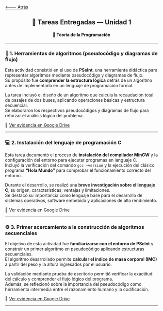 [🡐 Atrás](Unidad1.md)

<div align="center">

<h2>🧰 Tareas Entregadas — Unidad 1</h2>
<h4>📘 Teoría de la Programación</h4>

</div>

---

### 🧩 **1. Herramientas de algoritmos (pseudocódigo y diagramas de flujo)**  

Esta actividad consistió en el uso de **PSeInt**, una herramienta didáctica para representar algoritmos mediante pseudocódigo y diagramas de flujo.  
Su propósito fue **comprender la estructura lógica** detrás de un algoritmo antes de implementarlo en un lenguaje de programación formal.

La tarea incluyó el diseño de un algoritmo que calcula la recaudación total de pasajes de dos buses, aplicando operaciones básicas y estructura secuencial.  
Se elaboraron los respectivos pseudocódigos y diagramas de flujo para reforzar el análisis lógico del problema.

📎 [Ver evidencia en Google Drive](https://drive.google.com/file/d/1-I2cvUTzuWSGtgOe1XZIsz71YMkp65zS/view?usp=drive_link)


---

### 💻 **2. Instalación del lenguaje de programación C**

Esta tarea documentó el proceso de **instalación del compilador MinGW** y la configuración del entorno para ejecutar programas en lenguaje C.  
Incluyó la verificación del comando `gcc –version` y la ejecución del clásico programa **“Hola Mundo”** para comprobar el funcionamiento correcto del entorno.

Durante el desarrollo, se realizó una **breve investigación sobre el lenguaje C**, su origen, características, ventajas y limitaciones.  
Se destacó su importancia como lenguaje base para el desarrollo de sistemas operativos, software embebido y aplicaciones de alto rendimiento.

📎 [Ver evidencia en Google Drive](https://drive.google.com/file/d/1b1Ur_kMKeU9k04GcLIZIawUuAqiWVT-p/view?usp=drive_link)


---

### ⚙️ **3. Primer acercamiento a la construcción de algoritmos secuenciales**

El objetivo de esta actividad fue **familiarizarse con el entorno de PSeInt** y construir un primer algoritmo en pseudocódigo aplicando estructuras secuenciales.  
El algoritmo desarrollado permite **calcular el índice de masa corporal (IMC)** a partir del peso y la altura ingresados por el usuario.

La validación mediante prueba de escritorio permitió verificar la exactitud del cálculo y comprender el flujo lógico del programa.  
Además, se reflexionó sobre la importancia del pseudocódigo como herramienta intermedia entre el razonamiento humano y la codificación.

📎 [Ver evidencia en Google Drive](https://drive.google.com/file/d/1e7mNGtbxsC5VQjppqWy-X7XFlr1HeL0K/view?usp=drive_link)


---

